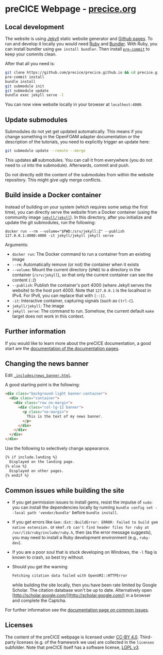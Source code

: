 # preCICE Webpage - [precice.org](https://precice.org/)

## Local development

The website is using [Jekyll](https://jekyllrb.com/) static website generator and [Github pages](https://pages.github.com/).
To run and develop it locally you would need [Ruby](https://www.ruby-lang.org/en/) and [Bundler](https://bundler.io/).
With Ruby, you can install bundler using `gem install bundler`.
Then install [`pre-commit`](https://repology.org/project/python:pre-commit/versions) to keep your commits clean.

After that all you need is:

```bash
git clone https://github.com/precice/precice.github.io && cd precice.github.io
pre-commit install
bundle install
git submodule init
git submodule update
bundle exec jekyll serve -l
```

You can now view website locally in your browser at `localhost:4000`.

## Update submodules

Submodules do not yet get updated automatically. This means if you change something in the OpenFOAM adapter documentation or the description of the tutorials, you need to explicitly trigger an update here:

```bash
git submodule update --remote --merge
```

This updates **all** submodules. You can call it from everywhere (you do not need to `cd` into the submodule).
Afterwards, commit and push.

Do not directly edit the content of the submodules from within the website repository. This might give ugly merge conflicts.

## Build inside a Docker container

Instead of building on your system (which requires some setup the first time), you can directly serve the website from a Docker container (using the community image [`jekyll/jekyll`](https://hub.docker.com/r/jekyll/jekyll)). In this directory, after you initialize and update the git submodules, run the following:

```shell
docker run --rm --volume="$PWD:/srv/jekyll:Z" --publish 127.0.0.1:4000:4000 -it jekyll/jekyll jekyll serve
```

Arguments:

* `docker run`: The Docker command to run a container from an existing image
* `--rm`: Automatically remove (or not) the container when it exists
* `--volume`: Mount the current directory (`$PWD`) to a directory in the container (`/srv/jekyll`), so that only the current container can see the content (`:Z`)
* `--publish`: Publish the container's port 4000 (where Jekyll serves the website) to the host port 4000. Note that `127.0.0.1` is the localhost in IPv4. For IPv6, you can replace that with `[::1]`.
* `-it`: Interactive container, capturing signals (such as `Ctrl-C`).
* `jekyll/jekyll`: The image
* `jekyll serve`: The command to run. Somehow, the current default `make` target does not work in this context.

## Further information

If you would like to learn more about the preCICE documentation, a good start are the [documentation of the documentation pages](https://precice.org/docs-meta-overview.html).

## Changing the news banner

Edit [`_includes/news_banner.html`](_includes/news_banner.html).

A good starting point is the following:

```html
<div class="background-light banner-container">
  <div class="container">
    <div class="row no-margin">
      <div class="col-lg-12 banner">
        <p class="no-margin">
          This is the text of my news banner.
        </p>
      </div>
    </div>
  </div>
</div>
```

Use the following to selectively change appearance.

```html
{% if include.landing %}
  Displayed on the landing page.
{% else %}
  Displayed on other pages.
{% endif %}
```

## Common issues while building the site

* If you get permission issues to install gems, resist the impulse of `sudo`: you can install the dependencies locally by running `bundle config set --local path 'vendor/bundle'` before `bundle install`.

* If you get errors like `Gem::Ext::BuildError: ERROR: Failed to build gem native extension.` or `mkmf.rb can't find header files for ruby at /usr/lib/ruby/include/ruby.h`, then (as the error message suggests), you may need to install a Ruby development environment (e.g., `ruby-dev`).

* If you are a poor soul that is stuck developing on Windows, the `-l` flag is known to crash, so best try without.

* Should you get the warning

    ```bash
    Fetching citation data failed with OpenURI::HTTPError
    ```

    while building the site locally, then you have been rate limited by Google Scholar. The citation database won't be up to date. Alternatively open [http://scholar.google.com/](http://scholar.google.com/) in a browser and complete the Captcha.

For further information see the [documentation page on common issues](https://precice.org/docs-meta-common-issues.html).

## Licenses

The content of the preCICE webpage is licensed under [CC-BY 4.0](https://creativecommons.org/licenses/by/4.0/deed.en). Third-party licenses (e.g. of the framework we use) are collected in the `licenses` subfolder. Note that preCICE itself has a software license, [LGPL v3](https://www.gnu.org/licenses/lgpl-3.0.en.html).
